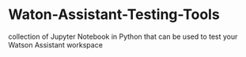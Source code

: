 # Waton-Assistant-Testing-Tools
collection of Jupyter Notebook in Python that can be used to test your Watson Assistant workspace
